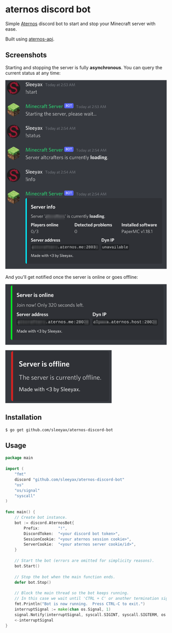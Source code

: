 # aternos discord bot
Simple [Aternos](https://aternos.org/) discord bot to start and stop your Minecraft server with ease.

Built using [aternos-api](https://github.com/sleeyax/aternos-api).

## Screenshots
Starting and stopping the server is fully **asynchronous**. You can query the current status at any time:

![screenshot1](./docs/img/screenshot1.png)

And you'll get notified once the server is online or goes offline:

![screenshot2](./docs/img/screenshot2.png)

![screenshot3](./docs/img/screenshot3.png)

## Installation
```
$ go get github.com/sleeyax/aternos-discord-bot
```

## Usage

```go
package main

import (
	"fmt"
	discord "github.com/sleeyax/aternos-discord-bot"
	"os"
	"os/signal"
	"syscall"
)

func main() {
	// Create bot instance.
	bot := discord.AternosBot{
		Prefix:        "!",
		DiscordToken:  "<your discord bot token>",
		SessionCookie: "<your aternos session cookie>",
		ServerCookie:  "<your aternos server cookie/id>",
	}
	
	// Start the bot (errors are omitted for simplicity reasons).
	bot.Start()
	
	// Stop the bot when the main function ends.
	defer bot.Stop()

	// Block the main thread so the bot keeps running.
	// In this case we wait until 'CTRL + C' or another termination signal is received.
	fmt.Println("Bot is now running.  Press CTRL-C to exit.")
	interruptSignal := make(chan os.Signal, 1)
	signal.Notify(interruptSignal, syscall.SIGINT, syscall.SIGTERM, os.Interrupt, os.Kill)
	<-interruptSignal
}
```